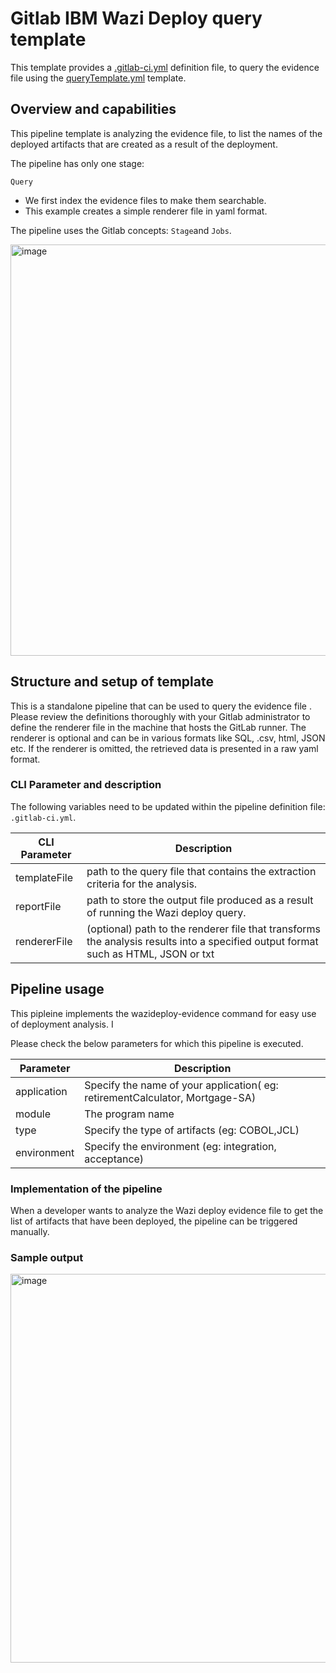 # Gitlab IBM Wazi Deploy query template
This template provides a [.gitlab-ci.yml](.gitlab-ci.yml) definition file, to query the evidence file using the [queryTemplate.yml](queryTemplate.yml) template.

## Overview and capabilities
This pipeline template is analyzing the evidence file, to list the names of the deployed artifacts that are created as a result of the deployment. 


The pipeline has only one stage:

`Query`
   * We first index the evidence files to make them searchable.
   * This example creates a simple renderer file in yaml format.

The pipeline uses the Gitlab concepts: `Stage`and `Jobs`.

<img width="658" alt="image" src="https://github.com/user-attachments/assets/dead3fd1-3bf1-41e6-9c0a-394b5fc6c743" />


## Structure and setup of template

This is a standalone pipeline that can be used to query the evidence file . Please review the definitions thoroughly with your Gitlab administrator to define the renderer file in the machine that hosts the GitLab runner. The renderer is optional and can be in various formats like SQL, .csv, html, JSON etc. If the renderer is omitted, the retrieved data is presented in a raw yaml format.


### CLI Parameter and description

The following variables need to be updated within the pipeline definition file: `.gitlab-ci.yml`.

CLI Parameter | Description
--- | ---
templateFile |  path to the query file that contains the extraction criteria for the analysis.
reportFile | path to store the output file produced as a result of running the Wazi deploy query.
rendererFile | (optional) path to the renderer file that transforms the analysis results into a specified output format such as HTML, JSON or txt 


## Pipeline usage

This pipleine implements the wazideploy-evidence command for easy use of deployment analysis. I

Please check the below parameters for which this pipeline is executed.

Parameter | Description
--- | ---
application | Specify the name of your application( eg: retirementCalculator, Mortgage-SA)
module | The program name
type | Specify the type of artifacts (eg: COBOL,JCL)
environment | Specify the environment (eg: integration, acceptance)


### Implementation of the pipeline

When a developer wants to analyze the Wazi deploy evidence file to get the list of artifacts that have been deployed, the pipeline can be triggered manually.

### Sample output 

<img width="622" alt="image" src="https://github.com/user-attachments/assets/fbc471c0-d83a-404b-93e1-4ca75af207e9" />

